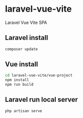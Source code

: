 # laravel-vue-vite
Laravel Vue Vite SPA

## Laravel install
```sh
composer update
```

## Vue install
```sh
cd laravel-vue-vite/vue-project
npm install
npm run build
```

## Laravel run local server
```sh
php artisan serve
```